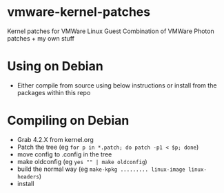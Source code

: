 # vmware-kernel-patches
Kernel patches for VMWare Linux Guest
Combination of VMWare Photon patches + my own stuff


# Using on Debian
* Either compile from source using below instructions or install from the packages within this repo

# Compiling on Debian
* Grab 4.2.X from kernel.org
* Patch the tree (eg `for p in *.patch; do patch -p1 < $p; done`)
* move config to .config in the tree
* make oldconfig (eg `yes "" | make oldconfig`)
* build the normal way (eg `make-kpkg ......... linux-image linux-headers`)
* install
